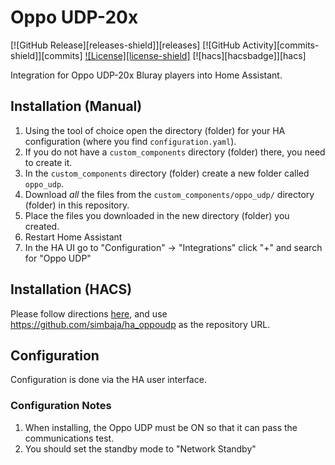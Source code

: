 # Oppo UDP-20x

[![GitHub Release][releases-shield]][releases]
[![GitHub Activity][commits-shield]][commits]
[![License][license-shield]](LICENSE)
[![hacs][hacsbadge]][hacs]

Integration for Oppo UDP-20x Bluray players into Home Assistant.

## Installation (Manual)

1. Using the tool of choice open the directory (folder) for your HA configuration (where you find `configuration.yaml`).
2. If you do not have a `custom_components` directory (folder) there, you need to create it.
3. In the `custom_components` directory (folder) create a new folder called `oppo_udp`.
4. Download _all_ the files from the `custom_components/oppo_udp/` directory (folder) in this repository.
5. Place the files you downloaded in the new directory (folder) you created.
6. Restart Home Assistant
7. In the HA UI go to "Configuration" -> "Integrations" click "+" and search for "Oppo UDP"

## Installation (HACS)

Please follow directions [here](https://hacs.xyz/docs/faq/custom_repositories/), and use https://github.com/simbaja/ha_oppoudp as the repository URL.
## Configuration

Configuration is done via the HA user interface.
### Configuration Notes

1. When installing, the Oppo UDP must be ON so that it can pass the communications test.
2. You should set the standby mode to "Network Standby"

